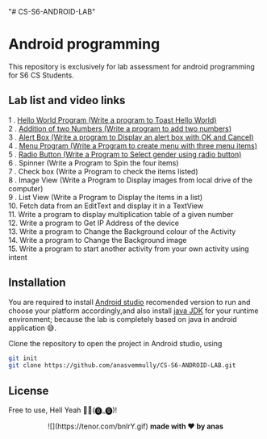 "# CS-S6-ANDROID-LAB" 
# Android programming

This repository is exclusively for lab assessment for android programming for S6 CS Students.

## Lab list and video links 
  1&nbsp;.&nbsp;[Hello World Program (Write a program to Toast Hello World)] </br>
  2&nbsp;.&nbsp;[Addition of two Numbers (Write a program to add two numbers)] </br>
  3&nbsp;.&nbsp;[Alert Box (Write a program to Display an alert box with OK and Cancel)] </br>
  4&nbsp;.&nbsp;[Menu Program (Write a Program to create menu with three menu items)] </br>
  5&nbsp;.&nbsp;[Radio Button (Write a Program to Select gender using radio button)] </br>
  6&nbsp;.&nbsp;Spinner (Write a Program to Spin the four items) </br>
  7&nbsp;.&nbsp;Check box (Write a Program to check the items listed) </br>
  8&nbsp;.&nbsp;Image View (Write a Program to Display images from local drive of the computer) </br>
  9&nbsp;.&nbsp;List View (Write a Program to Display the items in a list) </br>
  10.&nbsp;Fetch data from an EditText and display it in a TextView </br>
  11.&nbsp;Write a program to display multiplication table of a given number </br>
  12.&nbsp;Write a program to Get IP Address of the device </br>
  13.&nbsp;Write a program to Change the Background colour of the Activity </br>
  14.&nbsp;Write a program to Change the Background image </br>
  15.&nbsp;Write a program to start another activity from your own activity using intent </br>


## Installation

You are required to install [Android studio] recomended version to run and choose your platform accordingly,and also install [java JDK] for your runtime environment; because the lab is completely based on java in android application 😅.

Clone the repository to open the project in Android studio, using
```sh
git init
git clone https://github.com/anasvemmully/CS-S6-ANDROID-LAB.git
```
## License

Free to use, Hell Yeah 👍🏻(⓿_⓿)!

<p align="center">
 ![](https://tenor.com/bnlrY.gif)
 <span><b>made with ❤ by anas</b></span>      
</p>

[Hello World Program (Write a program to Toast Hello World)]: <https://youtu.be/7i6uSVGbITc>
[Addition of two Numbers (Write a program to add two numbers)]: <https://youtu.be/99EjdTyx4Ro>
[Alert Box (Write a program to Display an alert box with OK and Cancel)]: <https://youtu.be/iwzekPOBnhg>
[Menu Program (Write a Program to create menu with three menu items)]: <https://youtu.be/9Hm0oMn8sfM>
[Radio Button (Write a Program to Select gender using radio button)]: <https://youtu.be/yS47n6maTLM>

[Android studio]: <https://developer.android.com/studio>
[Java JDK]: <https://www.oracle.com/java/technologies/downloads/>
